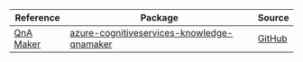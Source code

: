 | Reference | Package | Source |
|---|---|---|
|[QnA Maker](cognitiveservices-knowledge-qnamaker-readme.md)|[azure-cognitiveservices-knowledge-qnamaker](https://pypi.org/project/azure-cognitiveservices-knowledge-qnamaker)|[GitHub](https://github.com/Azure/azure-sdk-for-python/blob/main/sdk/cognitiveservices/azure-cognitiveservices-knowledge-qnamaker)|
